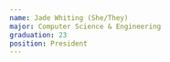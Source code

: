 ```yaml
---
name: Jade Whiting (She/They)
major: Computer Science & Engineering
graduation: 23
position: President
---
```

